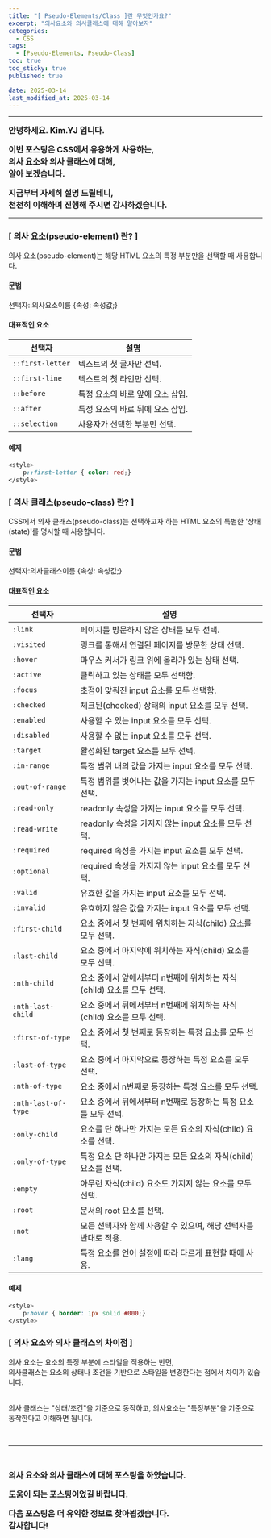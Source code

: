 ```yaml
---
title: "[ Pseudo-Elements/Class ]란 무엇인가요?"
excerpt: "의사요소와 의사클래스에 대해 알아보자"
categories:
  - CSS
tags:
  - [Pseudo-Elements, Pseudo-Class]
toc: true
toc_sticky: true
published: true

date: 2025-03-14
last_modified_at: 2025-03-14
---
```


---

<span style='font-size:1rem'>**안녕하세요. Kim.YJ 입니다.**</span>

<span style='font-size:1rem'>**이번 포스팅은 CSS에서 유용하게 사용하는,**</span> <br>
<span style='font-size:1rem'>**의사 요소와 의사 클래스에 대해,**</span> <br>
<span style='font-size:1rem'>**알아 보겠습니다.**</span>

<span style='font-size:1rem'>**지금부터 자세히 설명 드릴테니,**</span> <br>
<span style='font-size:1rem'>**천천히 이해하며 진행해 주시면 감사하겠습니다.**</span>

---

### [ 의사 요소(pseudo-element) 란? ] <br>

의사 요소(pseudo-element)는 해당 HTML 요소의 특정 부분만을 선택할 때 사용합니다.

#### 문법<br>
선택자::의사요소이름 {속성: 속성값;}

#### 대표적인 요소<br>

| 선택자        | 설명 |
|--------------|--------------------------|
| `::first-letter` | 텍스트의 첫 글자만 선택. |
| `::first-line`   | 텍스트의 첫 라인만 선택. |
| `::before`       | 특정 요소의 바로 앞에 요소 삽입. |
| `::after`        | 특정 요소의 바로 뒤에 요소 삽입. |
| `::selection`    | 사용자가 선택한 부분만 선택. |

#### 예제<br>
```css
<style>
    p::first-letter { color: red;}
</style>
```

### [ 의사 클래스(pseudo-class) 란? ] <br>

CSS에서 의사 클래스(pseudo-class)는 선택하고자 하는 HTML 요소의 특별한 '상태(state)'를 명시할 때 사용합니다.

#### 문법<br>
선택자:의사클래스이름 {속성: 속성값;} 

#### 대표적인 요소<br>

| 선택자        | 설명 |
|--------------|--------------------------|
| `:link` | 페이지를 방문하지 않은 상태를 모두 선택. |
| `:visited`   | 링크를 통해서 연결된 페이지를 방문한 상태 선택. |
| `:hover`       | 마우스 커서가 링크 위에 올라가 있는 상태 선택. |
| `:active`        | 클릭하고 있는 상태를 모두 선택함. |
| `:focus`    | 초점이 맞춰진 input 요소를 모두 선택함. |
| `:checked`    | 체크된(checked) 상태의 input 요소를 모두 선택. |
| `:enabled`    | 사용할 수 있는 input 요소를 모두 선택. |
| `:disabled`    | 사용할 수 없는 input 요소를 모두 선택. |
| `:target`    | 활성화된 target 요소를 모두 선택. |
| `:in-range`    | 특정 범위 내의 값을 가지는 input 요소를 모두 선택. |
| `:out-of-range`    | 특정 범위를 벗어나는 값을 가지는 input 요소를 모두 선택. |
| `:read-only`    | readonly 속성을 가지는 input 요소를 모두 선택. |
| `:read-write`    | readonly 속성을 가지지 않는 input 요소를 모두 선택. |
| `:required`    | 	required 속성을 가지는 input 요소를 모두 선택. |
| `:optional`    | required 속성을 가지지 않는 input 요소를 모두 선택. |
| `:valid`    | 유효한 값을 가지는 input 요소를 모두 선택. |
| `:invalid`    | 	유효하지 않은 값을 가지는 input 요소를 모두 선택. |
| `:first-child`    | 요소 중에서 첫 번째에 위치하는 자식(child) 요소를 모두 선택. |
| `:last-child`    | 요소 중에서 마지막에 위치하는 자식(child) 요소를 모두 선택. |
| `:nth-child`    | 요소 중에서 앞에서부터 n번째에 위치하는 자식(child) 요소를 모두 선택. |
| `:nth-last-child`    | 요소 중에서 뒤에서부터 n번째에 위치하는 자식(child) 요소를 모두 선택. |
| `:first-of-type`    | 요소 중에서 첫 번째로 등장하는 특정 요소를 모두 선택. |
| `:last-of-type`    | 요소 중에서 마지막으로 등장하는 특정 요소를 모두 선택. |
| `:nth-of-type`    | 요소 중에서 n번째로 등장하는 특정 요소를 모두 선택. |
| `:nth-last-of-type`    | 요소 중에서 뒤에서부터 n번째로 등장하는 특정 요소를 모두 선택. |
| `:only-child`    | 요소를 단 하나만 가지는 모든 요소의 자식(child) 요소를 선택. |
| `:only-of-type`    | 특정 요소 단 하나만 가지는 모든 요소의 자식(child) 요소를 선택. |
| `:empty`    | 아무런 자식(child) 요소도 가지지 않는 요소를 모두 선택. |
| `:root`    | 문서의 root 요소를 선택. |
| `:not`    | 모든 선택자와 함께 사용할 수 있으며, 해당 선택자를 반대로 적용. |
| `:lang`    | 특정 요소를 언어 설정에 따라 다르게 표현할 때에 사용. |

#### 예제<br>
```css
<style>
    p:hover { border: 1px solid #000;}
</style>
```


### [ 의사 요소와 의사 클래스의 차이점 ] <br>

의사 요소는 요소의 특정 부분에 스타일을 적용하는 반면, <br>
의사클래스는 요소의 상태나 조건을 기반으로 스타일을 변경한다는 점에서 차이가 있습니다.<br><br>

의사 클래스는 "상태/조건"을 기준으로 동작하고, 의사요소는 "특정부분"을 기준으로 동작한다고 이해하면 됩니다.

<br>

---

<br>

<span style='font-size:1rem'> **의사 요소와 의사 클래스에 대해 포스팅을 하였습니다.** </span><br>

<span style='font-size:1rem'> **도움이 되는 포스팅이었길 바랍니다.** </span><br>

<span style='font-size:1rem'> **다음 포스팅은 더 유익한 정보로 찾아뵙겠습니다.** </span><br>
<span style='font-size:1rem'> **감사합니다!** </span>
